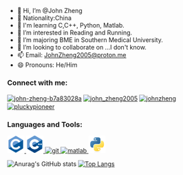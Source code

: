 - 👋 Hi, I’m @John Zheng
- 🚩 Nationality:China 
- 📖 I'm learning C,C++, Python, Matlab.
- 👀 I’m interested in Reading and Running.  
- 🌱 I’m majoring BME in Southern Medical University.
- 💞️ I’m looking to collaborate on ...I don't know.
- 📫 Email: JohnZheng2005@proton.me
- 😄 Pronouns: He/Him

<h3 align="left">Connect with me:</h3>
<p align="left">
<a href="https://linkedin.com/in/john-zheng-b7a83028a" target="blank"><img align="center" src="https://raw.githubusercontent.com/rahuldkjain/github-profile-readme-generator/master/src/images/icons/Social/linked-in-alt.svg" alt="john-zheng-b7a83028a" height="30" width="40" /></a>
<a href="https://instagram.com/john_zheng2005" target="blank"><img align="center" src="https://raw.githubusercontent.com/rahuldkjain/github-profile-readme-generator/master/src/images/icons/Social/instagram.svg" alt="john_zheng2005" height="30" width="40" /></a>
<a href="https://codeforces.com/profile/johnzheng" target="blank"><img align="center" src="https://raw.githubusercontent.com/rahuldkjain/github-profile-readme-generator/master/src/images/icons/Social/codeforces.svg" alt="johnzheng" height="30" width="40" /></a>
<a href="https://www.leetcode.com/pluckypioneer" target="blank"><img align="center" src="https://raw.githubusercontent.com/rahuldkjain/github-profile-readme-generator/master/src/images/icons/Social/leet-code.svg" alt="pluckypioneer" height="30" width="40" /></a>
</p>

<h3 align="left">Languages and Tools:</h3>
<p align="left"> <a href="https://www.cprogramming.com/" target="_blank" rel="noreferrer"> <img src="https://raw.githubusercontent.com/devicons/devicon/master/icons/c/c-original.svg" alt="c" width="40" height="40"/> </a> <a href="https://www.w3schools.com/cpp/" target="_blank" rel="noreferrer"> <img src="https://raw.githubusercontent.com/devicons/devicon/master/icons/cplusplus/cplusplus-original.svg" alt="cplusplus" width="40" height="40"/> </a> <a href="https://git-scm.com/" target="_blank" rel="noreferrer"> <img src="https://www.vectorlogo.zone/logos/git-scm/git-scm-icon.svg" alt="git" width="40" height="40"/> </a> <a href="https://www.mathworks.com/" target="_blank" rel="noreferrer"> <img src="https://upload.wikimedia.org/wikipedia/commons/2/21/Matlab_Logo.png" alt="matlab" width="40" height="40"/> </a> <a href="https://www.python.org" target="_blank" rel="noreferrer"> <img src="https://raw.githubusercontent.com/devicons/devicon/master/icons/python/python-original.svg" alt="python" width="40" height="40"/> </a> </p>

![Anurag's GitHub stats](https://github-readme-stats.vercel.app/api?username=pluckypioneer&bg_color=30,e96443,904e95&title_color=fff&text_color=fff)
[![Top Langs](https://github-readme-stats.vercel.app/api/top-langs/?username=pluckypioneer)](https://github.com/anuraghazra/github-readme-stats)
